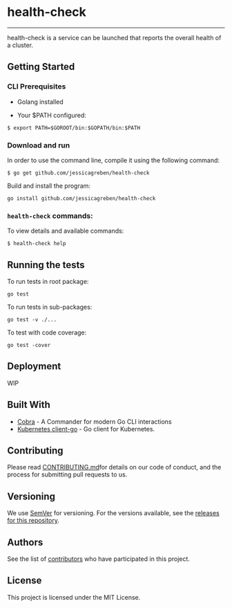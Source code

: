 # health-check

---

health-check is a service can be launched that reports the overall health of a cluster.

## Getting Started

### CLI Prerequisites

* Golang installed

* Your $PATH configured:

```
$ export PATH=$GOROOT/bin:$GOPATH/bin:$PATH
```

### Download and run

In order to use the command line, compile it using the following command:

```
$ go get github.com/jessicagreben/health-check
```

Build and install the program:

```
go install github.com/jessicagreben/health-check
```

### `health-check` commands:

To view details and available commands:

```
$ health-check help
```

## Running the tests

To run tests in root package:

```
go test
```

To run tests in sub-packages:

```
go test -v ./...

```

To test with code coverage:

```
go test -cover
```

## Deployment

WIP

## Built With

* [Cobra](https://github.com/spf13/cobra) - A Commander for modern Go CLI interactions
* [Kubernetes client-go](https://github.com/kubernetes/client-go) - Go client for Kubernetes.

## Contributing

Please read [CONTRIBUTING.md](CONTRIBUTING.md)for details on our code of conduct, and the process for submitting pull requests to us.

## Versioning

We use [SemVer](http://semver.org/) for versioning. For the versions available, see the [releases for this repository](https://github.com/JessicaGreben/health-check/releases). 

## Authors

See the list of [contributors](https://github.com/JessicaGreben/health-check/graphs/contributors) who have participated in this project.

## License

This project is licensed under the MIT License.
